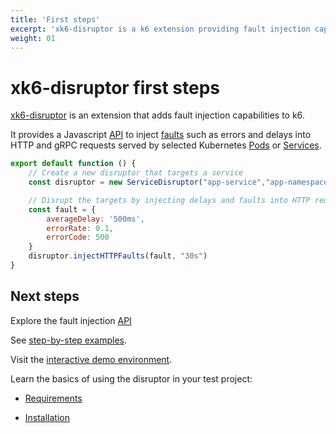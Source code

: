 ```yaml
---
title: 'First steps'
excerpt: 'xk6-disruptor is a k6 extension providing fault injection capabilities to k6.'
weight: 01
---
```


# xk6-disruptor first steps

[xk6-disruptor](https://github.com/grafana/xk6-disruptor) is an extension that adds fault injection capabilities to k6.

It provides a Javascript [API](/docs/k6/<K6_VERSION>/javascript-api/xk6-disruptor/) to inject [faults](/docs/k6/<K6_VERSION>/javascript-api/xk6-disruptor/faults) such as errors and delays into HTTP and gRPC requests served by selected Kubernetes [Pods](/docs/k6/<K6_VERSION>/javascript-api/xk6-disruptor/poddisruptor) or [Services](/docs/k6/<K6_VERSION>/javascript-api/xk6-disruptor/servicedisruptor).


```javascript
export default function () {
    // Create a new disruptor that targets a service
    const disruptor = new ServiceDisruptor("app-service","app-namespace");

    // Disrupt the targets by injecting delays and faults into HTTP request for 30 seconds
    const fault = {
        averageDelay: '500ms',
        errorRate: 0.1,
        errorCode: 500
    }
    disruptor.injectHTTPFaults(fault, "30s")
}
```

## Next steps

Explore the fault injection [API](/docs/k6/<K6_VERSION>/javascript-api/xk6-disruptor/)

See [step-by-step examples](/docs/k6/<K6_VERSION>/testing-guides/injecting-faults-with-xk6-disruptor/examples).

Visit the [interactive demo environment](https://killercoda.com/grafana-xk6-disruptor/scenario/killercoda).

Learn the basics of using the disruptor in your test project:

- [Requirements](/docs/k6/<K6_VERSION>/testing-guides/injecting-faults-with-xk6-disruptor/requirements)

- [Installation](/docs/k6/<K6_VERSION>/testing-guides/injecting-faults-with-xk6-disruptor/installation)